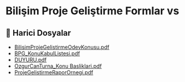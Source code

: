 # Bilişim Proje Geliştirme Formlar vs


<!--Index-->

## 📂 Harici Dosyalar

- [BilisimProjeGelistirmeOdevKonusu.pdf](./BilisimProjeGelistirmeOdevKonusu.pdf)
- [BPG_KonuKabulListesi.pdf](./BPG_KonuKabulListesi.pdf)
- [DUYURU.pdf](./DUYURU.pdf)
- [OzgurCanTurna_Konu Basliklari.pdf](./OzgurCanTurna_Konu%20Basliklari.pdf)
- [ProjeGelistirmeRaporOrnegi.pdf](./ProjeGelistirmeRaporOrnegi.pdf)


<!--Index-->

